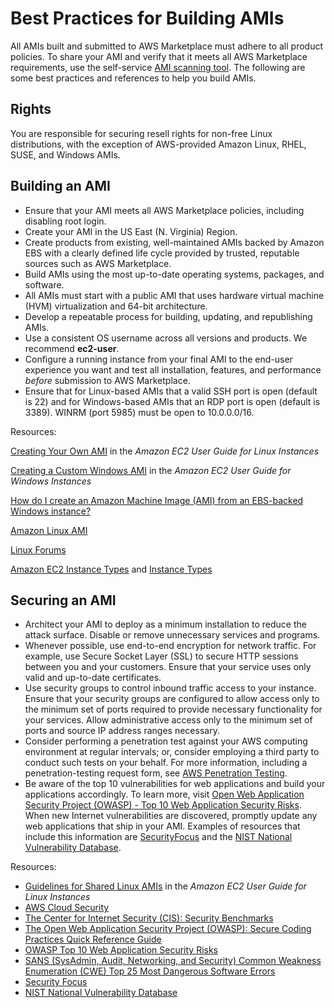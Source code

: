 # Best Practices for Building AMIs<a name="best-practices-for-building-your-amis"></a>

All AMIs built and submitted to AWS Marketplace must adhere to all product policies\. To share your AMI and verify that it meets all AWS Marketplace requirements, use the self\-service [AMI scanning tool](https://aws.amazon.com/marketplace/management/manage-products/#/manage-amis.unshared)\. The following are some best practices and references to help you build AMIs\.

## Rights<a name="rights"></a>

You are responsible for securing resell rights for non\-free Linux distributions, with the exception of AWS\-provided Amazon Linux, RHEL, SUSE, and Windows AMIs\.

## Building an AMI<a name="building-an-ami"></a>
+ Ensure that your AMI meets all AWS Marketplace policies, including disabling root login\. 
+ Create your AMI in the US East \(N\. Virginia\) Region\. 
+ Create products from existing, well\-maintained AMIs backed by Amazon EBS with a clearly defined life cycle provided by trusted, reputable sources such as AWS Marketplace\. 
+ Build AMIs using the most up\-to\-date operating systems, packages, and software\. 
+ All AMIs must start with a public AMI that uses hardware virtual machine \(HVM\) virtualization and 64\-bit architecture\. 
+ Develop a repeatable process for building, updating, and republishing AMIs\. 
+ Use a consistent OS username across all versions and products\. We recommend **ec2\-user**\.
+ Configure a running instance from your final AMI to the end\-user experience you want and test all installation, features, and performance *before* submission to AWS Marketplace\. 
+ Ensure that for Linux\-based AMIs that a valid SSH port is open \(default is 22\) and for Windows\-based AMIs that an RDP port is open \(default is 3389\)\. WINRM \(port 5985\) must be open to 10\.0\.0\.0/16\. 

 Resources:

 [Creating Your Own AMI](https://docs.aws.amazon.com/AWSEC2/latest/UserGuide//AMIs.html#creating-an-ami) in the *Amazon EC2 User Guide for Linux Instances*

 [Creating a Custom Windows AMI](https://docs.aws.amazon.com/AWSEC2/latest/UserGuide/AMIs.html) in the *Amazon EC2 User Guide for Windows Instances* 

 [How do I create an Amazon Machine Image \(AMI\) from an EBS\-backed Windows instance?](https://aws.amazon.com/premiumsupport/knowledge-center/create-ami-ebs-backed-windows/) 

 [Amazon Linux AMI](https://aws.amazon.com/amazon-linux-ami/) 

 [Linux Forums](http://www.linuxforums.org/) 

 [Amazon EC2 Instance Types](http://aws.amazon.com/ec2/instance-types/) and [Instance Types](http://docs.amazonwebservices.com/AWSEC2/latest/UserGuide/instance-types.html?r=2153) 

## Securing an AMI<a name="securing-an-ami"></a>
+ Architect your AMI to deploy as a minimum installation to reduce the attack surface\. Disable or remove unnecessary services and programs\. 
+ Whenever possible, use end\-to\-end encryption for network traffic\. For example, use Secure Socket Layer \(SSL\) to secure HTTP sessions between you and your customers\. Ensure that your service uses only valid and up\-to\-date certificates\. 
+ Use security groups to control inbound traffic access to your instance\. Ensure that your security groups are configured to allow access only to the minimum set of ports required to provide necessary functionality for your services\. Allow administrative access only to the minimum set of ports and source IP address ranges necessary\. 
+ Consider performing a penetration test against your AWS computing environment at regular intervals; or, consider employing a third party to conduct such tests on your behalf\. For more information, including a penetration\-testing request form, see [AWS Penetration Testing](http://aws.amazon.com/security/penetration-testing/)\. 
+ Be aware of the top 10 vulnerabilities for web applications and build your applications accordingly\. To learn more, visit [Open Web Application Security Project \(OWASP\) \- Top 10 Web Application Security Risks](https://www.owasp.org/index.php/Category:OWASP_Top_Ten_Project)\. When new Internet vulnerabilities are discovered, promptly update any web applications that ship in your AMI\. Examples of resources that include this information are [SecurityFocus](http://www.securityfocus.com/vulnerabilities) and the [NIST National Vulnerability Database](http://nvd.nist.gov/)\.

 Resources:
+ [Guidelines for Shared Linux AMIs](https://docs.aws.amazon.com/AWSEC2/latest/UserGuide/building-shared-amis.html) in the *Amazon EC2 User Guide for Linux Instances*
+  [AWS Cloud Security](http://aws.amazon.com/security/) 
+  [The Center for Internet Security \(CIS\): Security Benchmarks](http://benchmarks.cisecurity.org/downloads/benchmarks/) 
+  [The Open Web Application Security Project \(OWASP\): Secure Coding Practices Quick Reference Guide](https://www.owasp.org/index.php/OWASP_Secure_Coding_Practices_-_Quick_Reference_Guide) 
+  [OWASP Top 10 Web Application Security Risks](https://www.owasp.org/index.php/Category:OWASP_Top_Ten_Project) 
+  [SANS \(SysAdmin, Audit, Networking, and Security\) Common Weakness Enumeration \(CWE\) Top 25 Most Dangerous Software Errors](http://www.sans.org/top25-software-errors/) 
+  [Security Focus](http://www.securityfocus.com/vulnerabilities) 
+  [NIST National Vulnerability Database](http://nvd.nist.gov/) 